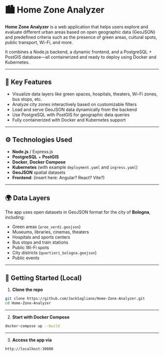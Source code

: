 # 🏙️ Home Zone Analyzer

**Home Zone Analyzer** is a web application that helps users explore and evaluate different urban areas based on open geographic data (GeoJSON) and predefined criteria such as the presence of green areas, cultural spots, public transport, Wi-Fi, and more.

It combines a Node.js backend, a dynamic frontend, and a PostgreSQL + PostGIS database—all containerized and ready to deploy using Docker and Kubernetes.

---

## 📌 Key Features

- Visualize data layers like green spaces, hospitals, theaters, Wi-Fi zones, bus stops, etc.
- Analyze city zones interactively based on customizable filters
- Load and serve GeoJSON data dynamically from the backend
- Use PostgreSQL with PostGIS for geographic data queries
- Fully containerized with Docker and Kubernetes support

---

## ⚙️ Technologies Used

- **Node.js** / Express.js
- **PostgreSQL** + **PostGIS**
- **Docker**, **Docker Compose**
- **Kubernetes** (with example `deployment.yaml` and `ingress.yaml`)
- **GeoJSON** spatial datasets
- **Frontend**: (insert here: Angular? React? Vite?)

---

## 🌍 Data Layers

The app uses open datasets in GeoJSON format for the city of **Bologna**, including:

- Green areas (`aree_verdi.geojson`)
- Museums, libraries, cinemas, theaters
- Hospitals and sports centers
- Bus stops and train stations
- Public Wi-Fi spots
- City districts (`quartieri_bologna.geojson`)
- Public events

---

## 🚀 Getting Started (Local)

1. **Clone the repo**  
```bash
git clone https://github.com/JackSagliano/Home-Zone-Analyzer.git
cd Home-Zone-Analyzer
```
---


2. **Start with Docker Compose**
```bash
docker-compose up --build
```
---

3. **Access the app via**
```bash
http://localhost:30080
```
